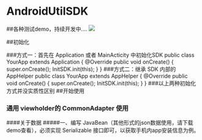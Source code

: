 # AndroidUtilSDK
##各种测试demo，持续开发中....
![](https://github.com/Xander1024/AndroidUtilSet/blob/master/gif/3.gif)

##初始化

###方式一：首先在 Application 或者 MainActicity 中初始化SDK
    public class YourApp extends Application {
        @Override
        public void onCreate() {
            super.onCreate();
            InitSDK.init(this);
        }
    }
###方式二：继承 SDK 内部的 AppHelper
    public class YourApp extends AppHelper {
        @Override
        public void onCreate() {
            super.onCreate();
            InitSDK.init(this);
        }
    }
###以上两种初始化方式并没实质性区别
##开始使用
### 通用 viewholder的 CommonAdapter 使用
####关于数据
#####一、编写 JavaBean（其他形式的json数据使用，请下载demo查看），必须实现 Serializable 接口即可，以获取手机内app安装信息为例。


